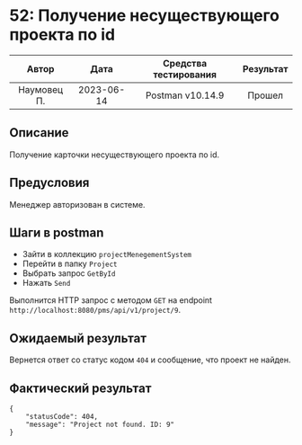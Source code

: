# 52: Получение несуществующего проекта по id

|    Автор    |    Дата    | Средства тестирования | Результат |
|:-----------:|:----------:|:---------------------:|:---------:|
| Наумовец П. | 2023-06-14 |   Postman v10.14.9    |  Прошел   |

## Описание

Получение карточки несуществующего проекта по id.

## Предусловия

Менеджер авторизован в системе.

## Шаги в postman

* Зайти в коллекцию `projectMenegementSystem`
* Перейти в папку `Project`
* Выбрать запрос `GetById`
* Нажать `Send`

Выполнится HTTP запрос с методом `GET` на endpoint `http://localhost:8080/pms/api/v1/project/9`.

## Ожидаемый результат

Вернется ответ со статус кодом `404` и сообщение, что проект не найден.

## Фактический результат

```
{
    "statusCode": 404,
    "message": "Project not found. ID: 9"
}
```
